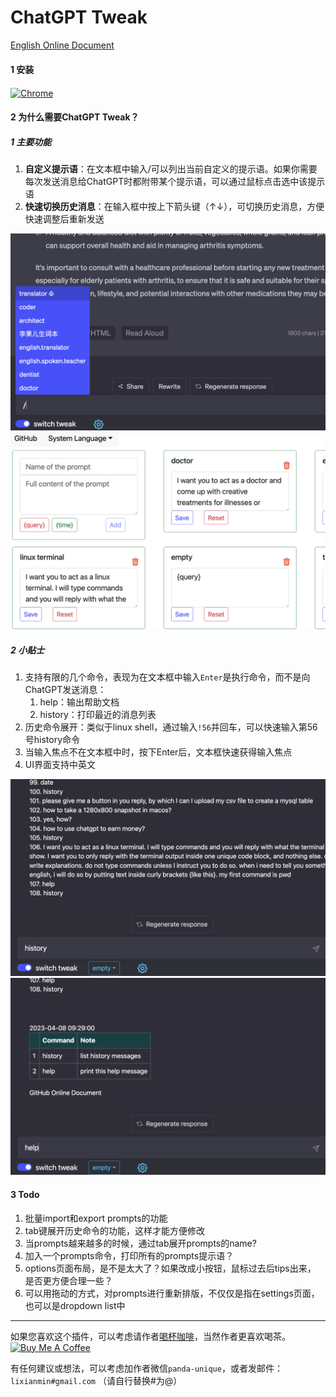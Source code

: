 

# ChatGPT Tweak

[English Online Document](https://github.com/lixianmin/chatgpt-tweak/blob/dev/README.md)


#### 1 安装

[<img src="https://user-images.githubusercontent.com/3750161/214147732-c75e96a4-48a4-4b64-b407-c2402e899a75.PNG" height="67" alt="Chrome" valign="middle">](https://chrome.google.com/webstore/detail/chatgpt-tweak/hpflaeanaohienflejiplkjhoiclkepj/related?hl=zh-CN&authuser=0)



#### 2 为什么需要ChatGPT Tweak？

##### 1 主要功能

1. **自定义提示语**：在文本框中输入/可以列出当前自定义的提示语。如果你需要每次发送消息给ChatGPT时都附带某个提示语，可以通过鼠标点击选中该提示语
2. **快速切换历史消息**：在输入框中按上下箭头键（↑↓），可切换历史消息，方便快速调整后重新发送

<img src="./src/assets/images/content.png" style="zoom:100%" />

<img src="./src/assets/images/options.png" style="zoom:100%" />



##### 2 小贴士

1. 支持有限的几个命令，表现为在文本框中输入`Enter`是执行命令，而不是向ChatGPT发送消息：
   1. help：输出帮助文档
   2. history：打印最近的消息列表
2. 历史命令展开：类似于linux shell，通过输入`!56`并回车，可以快速输入第56号history命令
3. 当输入焦点不在文本框中时，按下Enter后，文本框快速获得输入焦点
4. UI界面支持中英文



<img src="./src/assets/images/history.png" style="zoom:100%" />

<img src="./src/assets/images/help.png" style="zoom:100%" />



#### 3 Todo

1. 批量import和export prompts的功能
2. tab键展开历史命令的功能，这样才能方便修改
3. 当prompts越来越多的时候，通过tab展开prompts的name? 
4. 加入一个prompts命令，打印所有的prompts提示语？
5. options页面布局，是不是太大了？如果改成小按钮，鼠标过去后tips出来， 是否更方便合理一些？
6. 可以用拖动的方式，对prompts进行重新排版，不仅仅是指在settings页面，也可以是dropdown list中


---


如果您喜欢这个插件，可以考虑请作者[喝杯咖啡](https://www.buymeacoffee.com/lixianmin)，当然作者更喜欢喝茶。[<a href="https://www.buymeacoffee.com/lixianmin" target="_blank"><img src="https://cdn.buymeacoffee.com/buttons/v2/default-yellow.png" height="45px" width="162px" alt="Buy Me A Coffee"></a>](https://www.buymeacoffee.com/anzorq)

有任何建议或想法，可以考虑加作者微信`panda-unique`，或者发邮件：`lixianmin#gmail.com` （请自行替换#为@）
